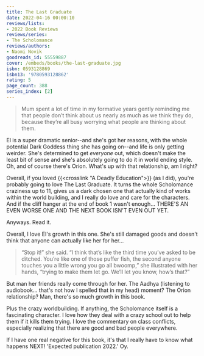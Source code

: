 ```yaml
---
title: The Last Graduate
date: 2022-04-16 00:00:10
reviews/lists:
- 2022 Book Reviews
reviews/series:
- The Scholomance
reviews/authors:
- Naomi Novik
goodreads_id: 55559887
cover: /embeds/books/the-last-graduate.jpg
isbn: 0593128869
isbn13: '9780593128862'
rating: 5
page_count: 388
series_index: [2]
---
```

> Mum spent a lot of time in my formative years gently reminding me that people don’t think about us nearly as much as we think they do, because they’re all busy worrying what people are thinking about them.

El is a super dramatic senior--and she's got her reasons, with the whole potential Dark Goddess thing she has going on--and life is only getting weirder. She's determined to get *everyone* out, which doesn't make the least bit of sense and she's absolutely going to do it in world ending style. Oh, and of course there's Orion. What's up with that relationship, am I right? 

Overall, if you loved {{<crosslink "A Deadly Education">}} (as I did), you're probably going to love The Last Graduate. It turns the whole Scholomance craziness up to 11, gives us a dark chosen one that actually kind of works within the world building, and I really do love and care for the characters. And if the cliff hanger at the end of book 1 wasn't enough... THERE'S AN EVEN WORSE ONE AND THE NEXT BOOK ISN'T EVEN OUT YET.

Anyways. Read it. 

<!--more-->

Overall, I love El's growth in this one. She's still damaged goods and doesn't think that anyone can actually like her for her...

> “Stop it!” she said. “I think that’s like the third time you’ve asked to be ditched. You’re like one of those puffer fish, the second anyone touches you a little wrong you go all bwoomp,” she illustrated with her hands, “trying to make them let go. We’ll let you know, how’s that?”

But man her friends really come through for her. The Aadhya (listening to audiobook... that's not how I spelled that in my head) moment? The Orion relationship? Man, there's so much growth in this book. 

Plus the crazy worldbuilding. If anything, the Scholomance itself is a fascinating character. I love how they deal with a crazy school out to help them if it kills them trying. I love the commentary on class conflicts, especially realizing that there are good and bad people everywhere. 

If I have one real negative for this book, it's that I really have to know what happens NEXT! 'Expected publication 2022.' Oy.